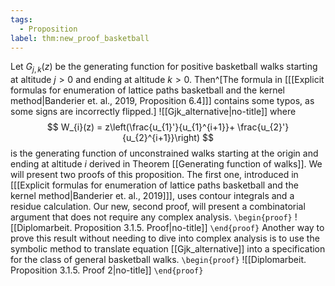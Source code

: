 ```yaml
---
tags:
  - Proposition
label: thm:new_proof_basketball
---
```

Let $G_{j,k}(z)$ be the generating function for positive basketball walks starting at altitude $j > 0$ and ending at altitude $k > 0$. Then^[The formula in \[[[Explicit formulas for enumeration of lattice paths basketball and the kernel method|Banderier et. al., 2019, Proposition 6.4]]\] contains some typos, as some signs are incorrectly flipped.]
![[Gjk_alternative|no-title]]
where
$$
W_{i}(z) = z\left(\frac{u_{1}'}{u_{1}^{i+1}}+ \frac{u_{2}'}{u_{2}^{i+1}}\right)
$$
is the generating function of unconstrained walks starting at the origin and ending at altitude $i$ derived in Theorem [[Generating function of walks]].
We will present two proofs of this proposition. The first one, introduced in \[[[Explicit formulas for enumeration of lattice paths basketball and the kernel method|Banderier et. al., 2019]]\], uses contour integrals and a residue calculation.
Our new, second proof, will present a combinatorial argument that does not require any complex analysis.
`\begin{proof}`
![[Diplomarbeit. Proposition 3.1.5. Proof|no-title]]
`\end{proof}`
Another way to prove this result without needing to dive into complex analysis is to use the symbolic method to translate equation [[Gjk_alternative]]
into a specification for the class of general basketball walks.
`\begin{proof}`
![[Diplomarbeit. Proposition 3.1.5. Proof 2|no-title]]
`\end{proof}`
